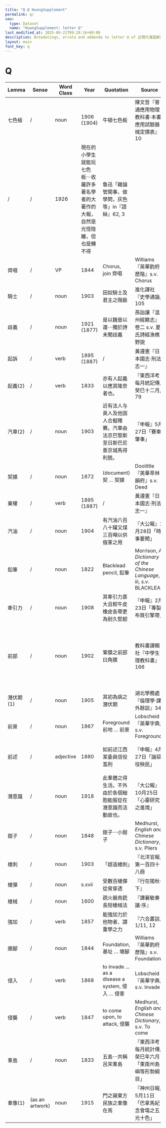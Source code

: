 ```yaml
---
title: "Q @ HuangSupplement"
permalink: q/
seo:
  type: Dataset
  name: "HuangSupplement: letter Q"
last_modified_at: 2025-09-21T09:28:16+00:00
description: Antedatings, errata and addenda to letter Q of 近現代漢語辭源
layout: main
font_key: q
---
```

# Q

<!-- Anything not in the table must be before this comment. -->

Lemma|Sense|Word Class|Year|Quotation|Source|Note|
---|---|---|---|---|---|---|
七色板|/|noun|1906 (1904)|牛頓七色板|陳文哲『普通應用物理教科書·本書應用試驗器械定價表』10||
|/|/|1926|現在的小學生就能玩七色板⋯收羅許多著名學者的大著作的大報，自然是光怪陸離，但也是轉不得|魯迅「雜論管閑事，做學問，灰色等」in『語絲』62, 3||
齊唱|/|VP|1844|Chorus, join 齊唱|Williams『英華韵府歷階』s.v. Chorus||
騎士|/|noun|1903|田奴騎士及君主之階級|進化譯社『史學通論』105||
歧義|/|noun|1921 (1877)|是以魏晉以還⋯獨於詩未聞歧義|孫詒讓『温州經籍志』卷二 s.v. 夏氏詩經漁樵野說||
起訴|/|verb|1895 (1887)|/|黃遵憲『日本國志·刑法志一』||
起義(2)|/|verb|1833|亦有人起義以應其隆奈者也。|『東西洋考每月統記傳』癸巳十二月, 79||
汽車(2)|/|noun|1903|近有法人与英人及他国人合擬賭賽。汽車由法京巴黎斯至日斯巴尼亜京城馬得利脱。|『申報』5月27日「賽車肇事」||
契據|/|noun|1872|(document) 契 … 契據|Doolittle『英華萃林韻府』s.v. Deed||
棄權|/|verb|1895 (1887)|/|黃遵憲『日本國志·刑法志一』||
汽油|/|noun|1904|有汽油六百八十罐又煤三百噸以供俄軍之用|『大公報』1月28日「時事要聞」||
鉛筆|/|noun|1822|Blacklead pencil, 鉛筆|Morrison, _A Dictionary of the Chinese Language_, iii, s.v. BLACKLEAD||
牽引力|/|noun|1908|其牽引力甚大且較牛皮橡皮各帶更為耐久堅韌|『申報』2月23日「專製布質引擎帶」||
前部|/|noun|1902|鞏膜之前部曰角膜|教科書譯輯社『中學生理教科書』166|This is where Huang corrects _Han yü ta tz'u tien_: 前部 was always military before 1900s.|
潛伏期(1)|/|noun|1905|其初為病之潛伏期|湖北學務處『倫理學·課外餘談』34||
前景|/|noun|1867|Foreground 前地 … 前景|Lobscheid『英華字典』s.v. Foreground||
前述|/|adjective|1880|如前述江西某委員信役濫刑|『申報』4月27日「論惡役殃民」|also in Japanese: 1877 (Nikkoku); [stylistics](https://t18d.github.io/HuangSupplement/style/#:~:text=前述)|
潛意識|/|noun|1918|此羣體之得生活。不外由於各個細胞能服從在潛意識而活動故也。|『大公報』10月25日「心靈研究之進境」||
鉗子|/|noun|1848|鉗子⋯小鉗子|Medhurst, _English and Chinese Dictionary_, s.v. Pliers||
槍刺|/|noun|1903|「趕造槍刺」|『北洋官報』第一百四十八冊||
槍彈|/|noun|s.xvii|受數百槍彈從脅穿透|『行在陽秋·下』||
槍械|/|noun|1600|疏火器鳥銃長短槍械法|『譚襄敏奏議·序』||
強加|/|verb|1857|能強加力於他物者、謂重學之力|『六合叢談』1/11, 12||
牆腳|/|noun|1844|Foundation, 基址 … 墻腳|Williams『英華韵府歷階』s.v. Foundation||
侵入|/|verb|1868|to invade … as a disease a system, 侵入 … 侵害|Lobscheid『英華字典』s.v. Invade|metaphorical|
侵襲|/|verb|1847|to come upon, to attack, 侵襲|Medhurst, _English and Chinese Dictionary_, s.v. To come||
羣島|/|noun|1833|五島⋯共稱呂宋羣島|『東西洋考每月統計傳』癸巳年六月「東南州島嶼等形勢綱目」||
羣像(1)|(as an artwork)|noun|1915|門之巓東方民族之羣像在焉|『神州日報』5月11日「巴拿馬紀念會塲之五光十色」|from Japanese 群像: 1902 (NDL)|
